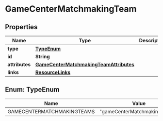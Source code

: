 

# GameCenterMatchmakingTeam


## Properties

| Name | Type | Description | Notes |
|------------ | ------------- | ------------- | -------------|
|**type** | [**TypeEnum**](#TypeEnum) |  |  |
|**id** | **String** |  |  |
|**attributes** | [**GameCenterMatchmakingTeamAttributes**](GameCenterMatchmakingTeamAttributes.md) |  |  [optional] |
|**links** | [**ResourceLinks**](ResourceLinks.md) |  |  [optional] |



## Enum: TypeEnum

| Name | Value |
|---- | -----|
| GAMECENTERMATCHMAKINGTEAMS | &quot;gameCenterMatchmakingTeams&quot; |



